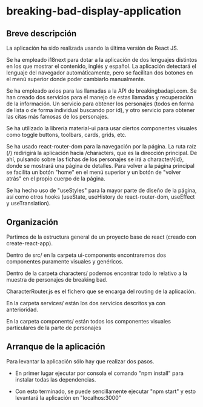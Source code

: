 # breaking-bad-display-application

## Breve descripción

La aplicación ha sido realizada usando la última versión de React JS.

Se ha empleado i18next para dotar a la aplicación de dos lenguajes distintos en los que mostrar el contenido, inglés y español. La aplicación detectará el lenguaje del navegador automáticamente, pero se facilitan dos botones en el menú superior donde poder cambiarlo manualmente.

Se ha empleado axios para las llamadas a la API de breakingbadapi.com. Se han creado dos servicios para el manejo de estas llamadas y recuperación de la información. Un servicio para obtener los personajes (todos en forma de lista o de forma individual buscando por id), y otro servicio para obtener las citas más famosas de los personajes.

Se ha utilizado la librería material-ui para usar ciertos componentes visuales como toggle buttons, toolbars, cards, grids, etc.

Se ha usado react-router-dom para la navegación por la página. La ruta raíz (/) redirigirá la aplicación hacia /characters, que es la dirección principal. De ahí, pulsando sobre las fichas de los personajes se irá a character/{id}, donde se mostrará una página de detalles. Para volver a la página principal se facilita un botón "home" en el menú superior y un botón de "volver atrás" en el propio cuerpo de la página.

Se ha hecho uso de "useStyles" para la mayor parte de diseño de la página, así como otros hooks (useState, useHistory de react-router-dom, useEffect y useTranslation).


## Organización

Partimos de la estructura general de un proyecto base de react (creado con create-react-app).

Dentro de src/ en la carpeta ui-components encontraremos dos componentes puramente visuales y genéricos.

Dentro de la carpeta characters/ podemos encontrar todo lo relativo a la muestra de personajes de breaking bad.

CharacterRouter.js es el fichero que se encarga del routing de la aplicación.

En la carpeta services/ están los dos servicios descritos ya con anterioridad.

En la carpeta components/ están todos los componentes visuales particulares de la parte de personajes

## Arranque de la aplicación

Para levantar la aplicación sólo hay que realizar dos pasos.

- En primer lugar ejecutar por consola el comando "npm install" para instalar todas las dependencias.

- Con esto terminado, se puede sencillamente ejecutar "npm start" y esto levantará la aplicación en "localhos:3000"

